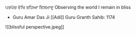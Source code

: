 ਪਰਪੰਚ ਵੇਖਿ ਰਹਿਆ ਵਿਸਮਾਦੁ 
Observing the world I remain in bliss 

- Guru Amar Das Ji
[[Adi]] Guru Granth Sahib: 1174

![[blissful perspective.jpeg]]